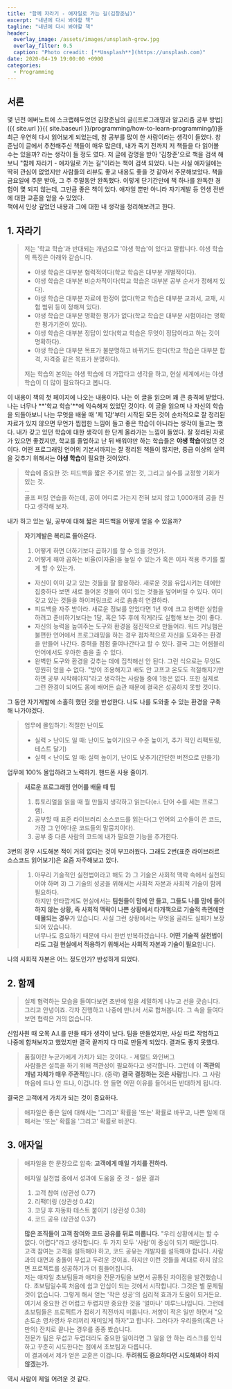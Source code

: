 ```yaml
---
title: "함께 자라기 - 애자일로 가는 길(김창준님)"
excerpt: "내년에 다시 봐야할 책"
tagline: "내년에 다시 봐야할 책"
header:
  overlay_image: /assets/images/unsplash-grow.jpg
  overlay_filter: 0.5
  caption: "Photo creadit: [**Unsplash**](https://unsplash.com)"
date: 2020-04-19 19:00:00 +0900
categories:
  - Programming
---
```


## 서론

몇 년전 에버노트에 스크랩해두었던 김창준님의 글([프로그래밍과 알고리즘 공부 방법]({{ site.url }}{{ site.baseurl }}/programming/how-to-learn-programming/))을 최근 우연히 다시 읽어보게 되었는데, 참 공부를 많이 한 사람이라는 생각이 들었다. 창준님이 글에서 추천해주신 책들이 매우 많은데, 내가 죽기 전까지 저 책들을 다 읽어볼 수는 있을까? 라는 생각이 들 정도 였다. 저 글에 감명을 받아 '김창준'으로 책을 검색 해보니 "함께 자라기 - 애자일로 가는 길"이라는 책이 검색 되었다. 나는 사실 애자일에는 딱히 관심이 없었지만 사람들의 리뷰도 좋고 내용도 좋을 것 같아서 주문해보았다. 책을 금요일에 주문 받아, 그 주 주말동안 완독했다. 이렇게 단기간만에 책 하나를 완독한 경험이 몇 되지 않는데, 그만큼 좋은 책이 었다. 애자일 뿐만 아니라 자기계발 등 인생 전반에 대한 교훈을 얻을 수 있었다.  
책에서 인상 깊었던 내용과 그에 대한 내 생각을 정리해보려고 한다.

## 1. 자라기

>저는 '학교 학습'과 반대되는 개념으로 '야생 학습'이 있다고 말합니다. 야생 학습의 특징은 아래와 같습니다.
>
>- 야생 학습은 대부분 협력적이다(학교 학습은 대부분 개별적이다).
>- 야생 학습은 대부분 비순차적이다(학교 학습은 대부분 공부 순서가 정해져 있다).
>- 야생 학습은 대부분 자료에 한정이 없다(학교 학습은 대부분 교과서, 교재, 시험 범위 등이 정해져 있다).
>- 야생 학습은 대부분 명확한 평가가 없다(학교 학습은 대부분 시험이라는 명확한 평가기준이 있다).
>- 야생 학습은 대부분 정답이 있다(학교 학습은 무엇이 정답이라고 하는 것이 명확하다).
>- 야생 학습은 대부분 목표가 불분명하고 바뀌기도 한다(학교 학습은 대부분 합격, 자격증 같은 목표가 분명하다).
>
>저는 학습의 본의는 야생 학습에 더 가깝다고 생각을 하고, 현실 세계에서는 야생 학습이 더 많이 필요하다고 봅니다.  

이 내용이 책의 첫 페이지에 나오는 내용이다. 나는 이 글을 읽으며 꽤 큰 충격에 받았다. 나는 너무나 **'학교 학습'**에 익숙해져 있었던 것이다. 이 글을 읽으며 나 자신의 학습을 되돌아보니 나는 무엇을 배울 때 '제 1강'부터 시작된 모든 것이 순차적으로 잘 정리된 자료가 있지 않으면 무언가 찝찝한 느낌이 들고 좋은 학습이 아니라는 생각이 들고는 했다. 내가 갖고 있던 학습에 대한 생각이 한 단계 올라가는 느낌이 들었다. 잘 정리된 자료가 있으면 좋겠지만, 학교를 졸업하고 난 뒤 배워야만 하는 학습들은 **야생 학습**이었던 것이다. 어떤 프로그래밍 언어의 기본서까지는 잘 정리된 책들이 많지만, 중급 이상의 실력을 갖추기 위해서는 **야생 학습**이 필요한 것이었다.  

>학습에 중요한 것: 피드백을 짧은 주기로 얻는 것, 그리고 실수를 교정할 기회가 있는 것.  
>...  
>골프 퍼팅 연습을 하는데, 공이 어디로 가는지 전혀 보지 않고 1,000개의 공을 친다고 생각해 보자.  

내가 하고 있는 일, 공부에 대해 짧은 피드백을 어떻게 얻을 수 있을까?

>**자기계발은 복리로 돌아온다.**  
>  
>1. 어떻게 하면 더하기보다 곱하기를 할 수 있을 것인가.  
>2. 어떻게 해야 곱하는 비율(이자율)을 높일 수 있는가 혹은 이자 적용 주기를 짧게 할 수 있는가.
>  
>- 자신이 이미 갖고 있는 것들을 잘 활용하라. 새로운 것을 유입시키는 데에만 집중하다 보면 새로 들어온 것들이 이미 있는 것들을 덮어버릴 수 있다. 이미 갖고 있는 것들을 하이퍼링크로 서로 촘촘히 연결하라.
>- 피드백을 자주 받아라. 새로운 정보를 얻었다면 1년 후에 크고 완벽한 실험을 하려고 준비하기보다는 1달, 혹은 1주 후에 작게라도 실험해 보는 것이 좋다.
>- 자신의 능력을 높여주는 도구와 환경을 점진적으로 만들어라. 워드 커닝햄은 불편한 언어에서 프로그래밍을 하는 경우 점차적으로 자신을 도와주는 환경을 만들어 나간다. 중력을 점점 줄여나간다고 할 수 있다. 결국 그는 어셈블리 언어에서도 우아한 춤을 출 수 있다.
>- 완벽한 도구와 환경을 갖추는 데에 집착해선 안 된다. 그런 식으로는 무엇도 영원히 얻을 수 없다. "방이 조용해지고 배도 안 고프고 온도도 적절해지기만 하면 공부 시작해야지"라고 생각하는 사람들 중에 1등은 없다. 또한 실제로 그런 환경이 되어도 몸에 배어든 습관 때문에 결국은 성공하지 못할 것이다.  

그 동안 자기계발에 소홀히 했던 것을 반성한다. 나도 나를 도와줄 수 있는 환경을 구축해 나가야겠다.  

>업무에 몰입하기: 적절한 난이도  
>  
>- 실력 > 난이도 일 때: 난이도 높이기(요구 수준 높이기, 추가 적인 리팩토링, 테스트 달기)  
>- 실력 < 난이도 일 때: 실력 높이기, 난이도 낮추기(간단한 버전으로 만들기)  

업무에 100% 몰입하려고 노력하기. 핸드폰 사용 줄이기.

>**새로운 프로그래밍 언어를 배울 때 팁**
>
>1. 튜토리얼을 읽을 때 뭘 만들지 생각하고 읽는다(e.i. 단어 수를 세는 프로그램).
>2. 공부할 때 표준 라이브러리 소스코드를 읽는다(그 언어의 고수들이 쓴 코드, 가장 그 언어다운 코드들의 말뭉치이다).
>3. 공부 중 다른 사람의 코드에 내가 필요한 기능을 추가한다.  

3번의 경우 시도해본 적이 거의 없다는 것이 부끄러웠다. 그래도 2번(표준 라이브러르 소스코드 읽어보기)은 요즘 자주해보고 있다.  

>1) 아무리 기술적인 실천법이라고 해도 2) 그 기술은 사회적 맥락 속에서 실천되어야 하며 3) 그 기술의 성공을 위해서는 사회적 자본과 사회적 기술이 함께 필요하다.  
>하지만 안타깝게도 현실에서는 **팀원들이 맘에 안 들고, 그들도 나를 맘에 들어 하지 않는 상황, 즉 사회적 맥락이 나쁜 상황에서 타개책으로 기술적 측면에만 매몰되는 경우**가 있습니다. 사실 그런 상황에서는 무엇을 골라도 실패가 보장되어 있습니다.  
>너무나도 중요하기 때문에 다시 한번 반복하겠습니다. **어떤 기술적 실천법이라도 그걸 현실에서 적용하기 위해서는 사회적 자본과 기술이 필요**합니다.  

나의 사회적 자본은 어느 정도인가? 반성하게 되었다.  

## 2. 함께

> 실제 협력하는 모습을 들여다보면 초반에 일을 세밀하게 나누고 선을 긋습니다. 그리고 안녕이죠. 각자 진행하고 나중에 만나서 서로 합쳐봅니다. 그 속을 들여다보면 협력은 거의 없습니다.

신입사원 때 오목 A.I.를 만들 때가 생각이 났다. 팀을 만들었지만, 사실 따로 작업하고 나중에 합쳐보자고 했었지만 결국 끝까지 다 따로 만들게 되었다. 결과도 좋지 못했다.  

> 품질이란 누군가에게 가치가 되는 것이다. - 제럴드 와인버그  
> 사람들은 설득을 하기 위해 객관성이 필요하다고 생각합니다. 그런데 이 **객관의 개념 자체가 매우 주관적**입니다. (중략) **결국 결정하는 것은 사람**입니다. 그 사람 마음에 드냐 안 드냐, 이겁니다. 안 들면 어떤 이유를 들어서든 반대하게 됩니다.  

결국은 고객에게 가치가 되는 것이 중요하다.  

> 애자일은 좋은 일에 대해서는 '그리고' 확률을 '또는' 확률로 바꾸고, 나쁜 일에 대해서는 '또는' 확률을 '그리고' 확률로 바꾼다.  

## 3. 애자일

> 애자일을 한 문장으로 압축: **고객에게 매일 가치를 전하라.**  
>
> 애자일 실천법 중에서 성과에 도움을 준 것 - 설문 결과  
>
>1. 고객 참여 (상관성 0.77)
>2. 리팩터링 (상관성 0.42)
>3. 코딩 후 자동화 테스트 붙이기 (상관성 0.38)
>4. 코드 공유 (상관성 0.37)
>
>**많은 조직들이 고객 참여와 코드 공유를 뒤로 미룹니다.** "우리 상황에서는 할 수 없다. 어렵다"라고 생각합니다. 두 가지 모두 '사람'이 중심이 되기 때문입니다. 고객 참여는 고객을 설득해야 하고, 코드 공유는 개발자를 설득해야 합니다. 사람과의 대면과 충돌이 무섭고 두려운 것이죠. 하지만 이런 것들을 제대로 하지 않으면 프로젝트를 성공하기가 더 힘들어집니다.  
>저는 애자일 초보팀들과 애자을 전문가팀을 보면서 공통된 차이점을 발견했습니다. 초보팀일수록 처음에 쉽고 안심이 되는 것에서 시작합니다. 그것은 별 문제될 것이 없습니다. 그렇게 해서 얻는 '작은 성공'의 심리적 효과가 도움이 되거든요. 여기서 중요한 건 어렵고 두렵지만 중요한 것을 '얼마나' 미루느냐입니다. 그런데 초보팀들은 프로젝트가 접히기 직전까지 미룹니다. 저항이 적은 일만 하면서 "오손도손 영차영차 우리끼리 재미있게 하자"고 합니다. 그러다가 우리들의(혹은 나만의) 잔치로 끝나는 경우를 종종 봤습니다.  
>전문가 팀은 무섭고 두렵더라도 중요한 일이라면 그 일을 안 하는 리스크를 인식하고 꾸준히 시도한다는 점에서 초보팀과 다릅니다.  
>이 결과에서 제가 얻은 교훈은 이겁니다. **두려워도 중요하다면 시도해봐야 하지 않겠는가.**  

역시 사람이 제일 어려운 것 같다.  
